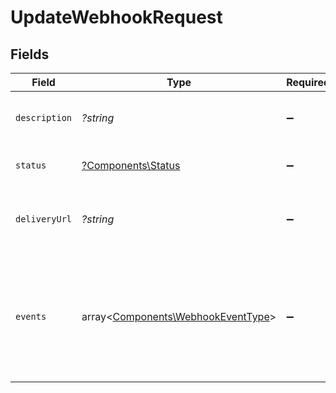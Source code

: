 # UpdateWebhookRequest


## Fields

| Field                                                                                        | Type                                                                                         | Required                                                                                     | Description                                                                                  | Example                                                                                      |
| -------------------------------------------------------------------------------------------- | -------------------------------------------------------------------------------------------- | -------------------------------------------------------------------------------------------- | -------------------------------------------------------------------------------------------- | -------------------------------------------------------------------------------------------- |
| `description`                                                                                | *?string*                                                                                    | :heavy_minus_sign:                                                                           | A description of the object.                                                                 | A description                                                                                |
| `status`                                                                                     | [?Components\Status](../../Models/Components/Status.md)                                      | :heavy_minus_sign:                                                                           | The status of the webhook.                                                                   | enabled                                                                                      |
| `deliveryUrl`                                                                                | *?string*                                                                                    | :heavy_minus_sign:                                                                           | The delivery url of the webhook endpoint.                                                    | https://example.com/my/webhook/endpoint                                                      |
| `events`                                                                                     | array<[Components\WebhookEventType](../../Models/Components/WebhookEventType.md)>            | :heavy_minus_sign:                                                                           | The list of subscribed events for this webhook. [`*`] indicates that all events are enabled. | [<br/>"vault.connection.created",<br/>"vault.connection.updated"<br/>]                       |